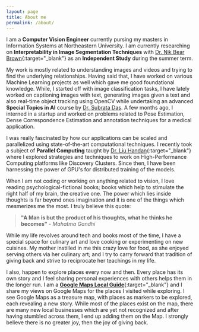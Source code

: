```yaml
---
layout: page
title: About me
permalink: /about/
---
```


I am a <b>Computer Vision Engineer</b> currently pursing my masters in Information Systems at 
Northeastern University. I am currently researching on <b>Interpretability in Image Segmentation Techniques</b> with [Dr. Nik Bear Brown](https://www.linkedin.com/in/nikbearbrown/){:target="_blank"}
as an <b>Independent Study</b> during the summer term. 

My work is mostly related to understanding images and videos and trying to find the underlying relationships. Having said that, I 
have worked on various Machine Learning projects as well which gave me good foundational knowledge. While, I started off with 
image classification tasks, I have lately worked on captioning images with text, generating images given a text and also real-time
object tracking using OpenCV while undertaking an advanced <b>Special Topics in AI</b> course by [Dr. Subrata Das](https://www.linkedin.com/in/subrata-das-1293354/). 
A few months ago, I interned in a startup and worked on problems related to Pose Estimation, Dense Correspondence Estimation
and annotation techniques for a medical application. 

I was really fascinated by how our applications can be scaled and parallelized using state-of-the-art computational techniques.
I recently took a subject of <b>Parallel Computing</b> taught by [Dr. Liu Handan](https://www.linkedin.com/in/handan-liu-439050169/){:target="_blank"} 
where I explored strategies and techniques to work on High-Performance Computing platforms like Discovery Clusters. Since then, 
I have been harnessing the power of GPU's for distributed training of the models.

When I am not coding or working on anything related to vision, I love reading psychological-fictional books; books which help to 
stimulate the right half of my brain, the creative one. The power which lies inside thoughts is far beyond ones imagination and it
is one of the things which mesmerizes me the most. I truly believe this quote:

> <b>"A Man is but the product of his thoughts, what he thinks he becomes"</b> - <i>Mahatma Gandhi</i>

While my life revolves around tech and books most of the time, I have a special space for culinary art and love cooking or 
experimenting on new cuisines. My mother instilled in me this crazy love for food, as she enjoyed serving others via her culinary art;
and I try to carry forward that tradition of giving back and strive to reciprocate her teachings in my life.

I also, happen to explore places every now and then. Every place has its own story and I feel sharing personal experiences with others helps
them in the longer run. I am a [<b>Google Maps Local Guide</b>](https://goo.gl/maps/cDFTikbdW9k){:target="_blank"}  and I share my views on Google Maps for the places I visited while exploring. 
I see Google Maps as a treasure map, with places as markers to be explored, each revealing a new story. While most of the places exist on the 
map, there are many new local businesses which are yet not recognized and after having stumbled across them, I end up adding them on the Map. I strongly believe
there is no greater joy, then the joy of giving back. 

 

